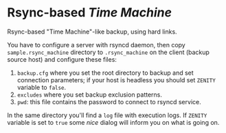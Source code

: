 # Rsync-based *Time Machine*
Rsync-based "Time Machine"-like backup, using hard links.

You have to configure a server with rsyncd daemon, then copy `sample.rsync_machine` directory to `.rsync_machine` on the client (backup source host) and configure these files:

1. `backup.cfg` where you set the root directory to backup and set connection parameters; if your host is headless you should set `ZENITY` variable to `false`.
1. `excludes` where you set backup exclusion patterns.
1. `pwd`: this file contains the password to connect to rsyncd service.

In the same directory you'll find a `log` file with execution logs.
If `ZENITY` variable is set to `true` some *nice* dialog will inform you on what is going on.
